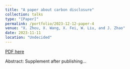 ```yaml
---
title: "A paper about carbon disclosure"
collection: talks
type: "[Paper]"
permalink: /portfolio/2023-12-12-paper-4
venue: "X. Zhou, X. Wang, X. Fei, W. Liu, and J. Zhao"
date: 2023-11-11
location: "Undecided"
---
```


[PDF here](https://xiyuan-zhou.github.io/talks/)

Abstract: Supplement after publishing…

